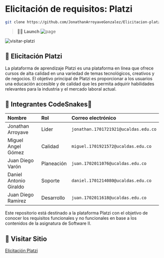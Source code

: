# Elicitación de requisitos: Platzi

```sh
git clone https://github.com/JonathanArroyaveGonzalez/Elicitacion-platzi.git
```

> 🧑‍🚀 **Launch** ![page](https://jonathanarroyavegonzalez.github.io/Elicitacion-platzi/)

![visitar-platzi](https://platzi.com)

## 🚀 Elicitación Platzi

La plataforma de aprendizaje Platzi es una plataforma en línea que ofrece cursos de alta calidad en una variedad de temas tecnológicos, creativos y de negocios. El objetivo principal de Platzi es proporcionar a los usuarios una educación accesible y de calidad que les permita adquirir habilidades relevantes para la industria y el mercado laboral actual.


## 🧞 Integrantes CodeSnakes🐍
|          Nombre         |     Rol     |         Correo electrónico           |
|:----------------------- |:----------- |:------------------------------------ |
| Jonathan Arroyave       | Lider       | `jonathan.1701721921@ucaldas.edu.co` |
| Miguel Angel Gómez      | Calidad     | `miguel.1701921572@ucaldas.edu.co`   |
| Juan Diego Varón        | Planeación  | `juan.1702011076@ucaldas.edu.co`     |
| Daniel Antonio Giraldo  | Soporte     | `daniel.1701214080@ucaldas.edu.co`   |
| Juan Diego Ramirez      | Desarrollo  | `juan.1702011618@ucaldas.edu.co`     |


Este repositorio está destinado a la plataforma Platzi con el objetivo de conocer los requisitos funcionales y no funcionales en 
base a los contenidos de la asignatura de  Software II.


## 👀 Visitar Sitio

[Elicitación Platzi](https://jonathanarroyavegonzalez.github.io/Elicitacion-platzi/) 
